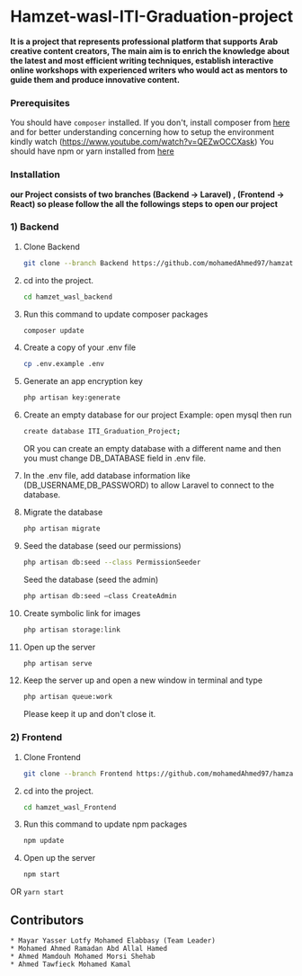 # Hamzet-wasl-ITI-Graduation-project

**It is a project that represents professional platform that supports Arab creative content creators, The main aim is to enrich the knowledge about the latest and most efficient writing techniques, establish interactive online workshops with experienced writers who would act as mentors to guide them and produce innovative content.**

### Prerequisites

You should have `composer` installed. If you don't, install composer from [here](https://getcomposer.org/download/)
and for better understanding concerning how to setup the environment kindly watch (https://www.youtube.com/watch?v=QEZwOCCXask)
You should have npm or yarn installed from [here](https://www.digitalocean.com/community/tutorials/how-to-install-node-js-on-ubuntu-18-04)


### Installation

**our Project consists of two branches (Backend -> Laravel) , (Frontend -> React) so please follow the all the followings steps to open our project**

### **1) Backend**

1. Clone Backend
    ```sh
    git clone --branch Backend https://github.com/mohamedAhmed97/hamzat-wasl-ITI-Graduation-project.git
    ```
2. cd into the project. 
    ```sh
    cd hamzet_wasl_backend
    ```
3.  Run this command to update composer packages
    ```sh
    composer update
    ```
4. Create a copy of your .env file
    ```sh
    cp .env.example .env
    ```
5. Generate an app encryption key
    ```sh
    php artisan key:generate
    ```
6. Create an empty database for our project
    Example: open mysql then run
    ```sh
    create database ITI_Graduation_Project;
    ```
    OR you can create an empty database with a different name and then you must change DB_DATABASE field in .env file.

7. In the .env file, add database information like (DB_USERNAME,DB_PASSWORD) to allow Laravel to connect to the database.

8. Migrate the database
    ```sh
    php artisan migrate
    ```
9. Seed the database (seed our permissions)
    ```sh
    php artisan db:seed --class PermissionSeeder
    ```
    
   Seed the database (seed the admin)
    ```sh
    php artisan db:seed –class CreateAdmin
    ```
10. Create symbolic link for images
    ```sh
    php artisan storage:link
    ```
11. Open up the server
    ```sh
    php artisan serve
    ```
12. Keep the server up and open a new window in terminal and type
     ```sh
    php artisan queue:work
    ```
    Please keep it up and don't close it.

### **2) Frontend**

1. Clone Frontend
    ```sh
    git clone --branch Frontend https://github.com/mohamedAhmed97/hamzat-wasl-ITI-Graduation-project.git
    ```
2. cd into the project. 
    ```sh
    cd hamzet_wasl_Frontend
    ```
3.  Run this command to update npm packages
    ```sh
    npm update
    ```
4. Open up the server
    ```sh
    npm start
    ```
OR 
    ```
    yarn start
    ```
    
## Contributors
    * Mayar Yasser Lotfy Mohamed Elabbasy (Team Leader)
    * Mohamed Ahmed Ramadan Abd Allal Hamed
    * Ahmed Mamdouh Mohamed Morsi Shehab
    * Ahmed Tawfieck Mohamed Kamal
